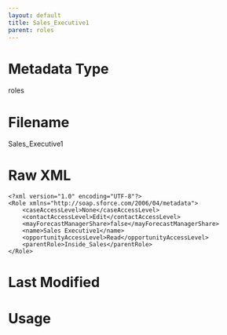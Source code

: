 ```yaml
---
layout: default
title: Sales_Executive1
parent: roles
---
```

# Metadata Type
roles


# Filename 
Sales_Executive1


# Raw XML
```
<?xml version="1.0" encoding="UTF-8"?>
<Role xmlns="http://soap.sforce.com/2006/04/metadata">
    <caseAccessLevel>None</caseAccessLevel>
    <contactAccessLevel>Edit</contactAccessLevel>
    <mayForecastManagerShare>false</mayForecastManagerShare>
    <name>Sales Executive1</name>
    <opportunityAccessLevel>Read</opportunityAccessLevel>
    <parentRole>Inside_Sales</parentRole>
</Role>
```


# Last Modified


# Usage
